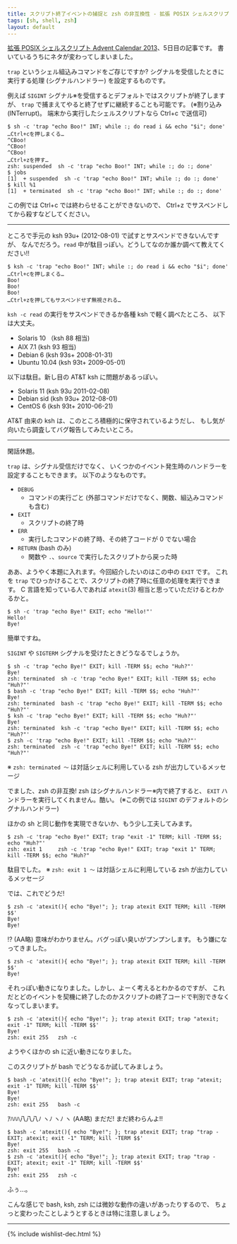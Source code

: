 ```yaml
---
title: スクリプト終了イベントの捕捉と zsh の非互換性 - 拡張 POSIX シェルスクリプト Advent Calendar 2013
tags: [sh, shell, zsh]
layout: default
---
```


[拡張 POSIX シェルスクリプト Advent Calendar 2013](http://www.adventar.org/calendars/212)、5日目の記事です。
書いているうちにネタが変わってしまいました。

`trap` というシェル組込みコマンドをご存じですか?
シグナルを受信したときに実行する処理 (シグナルハンドラー) を設定するものです。

例えば `SIGINT` シグナル※を受信するとデフォルトではスクリプトが終了しますが、
`trap` で捕まえてやると終了せずに継続することも可能です。
(※割り込み (INTerrupt)。 端末から実行したシェルスクリプトなら Ctrl+c で送信可)

``` console
$ sh -c 'trap "echo Boo!" INT; while :; do read i && echo "$i"; done'
…Ctrl+cを押しまくる…
^CBoo!
^CBoo!
^CBoo!
…Ctrl+zを押す…
zsh: suspended  sh -c 'trap "echo Boo!" INT; while :; do :; done'
$ jobs
[1]  + suspended  sh -c 'trap "echo Boo!" INT; while :; do :; done'
$ kill %1
[1]  + terminated  sh -c 'trap "echo Boo!" INT; while :; do :; done'
```

この例では Ctrl+c では終わらせることができないので、
Ctrl+z でサスペンドしてから殺すなどしてください。

* * *

ところで手元の ksh 93u+ (2012-08-01) で試すとサスペンドできないんですが、
なんでだろう。`read` 中が駄目っぽい。どうしてなのか誰か調べて教えてください!!

``` console
$ ksh -c 'trap "echo Boo!" INT; while :; do read i && echo "$i"; done'
…Ctrl+cを押しまくる…
Boo!
Boo!
Boo!
…Ctrl+zを押してもサスペンドせず無視される…
```

`ksh -c read` の実行をサスペンドできるか各種 ksh で軽く調べたところ、
以下は大丈夫。

  * Solaris 10 （ksh 88 相当)
  * AIX 7.1 (ksh 93 相当)
  * Debian 6 (ksh 93s+ 2008-01-31)
  * Ubuntu 10.04 (ksh 93t+ 2009-05-01)

以下は駄目。新し目の AT&T ksh に問題があるっぽい。

  * Solaris 11 (ksh 93u 2011-02-08)
  * Debian sid (ksh 93u+ 2012-08-01)
  * CentOS 6 (ksh 93t+ 2010-06-21)

AT&T 由来の ksh は、このところ積極的に保守されているようだし、
もし気が向いたら調査してバグ報告してみたいところ。

* * *

閑話休題。

`trap` は、シグナル受信だけでなく、
いくつかのイベント発生時のハンドラーを設定することもできます。
以下のようなものです。

  * `DEBUG`
    * コマンドの実行ごと (外部コマンドだけでなく、関数、組込みコマンドも含む)
  * `EXIT`
    * スクリプトの終了時
  * `ERR`
    * 実行したコマンドの終了時、その終了コードが 0 でない場合
  * `RETURN` (bash のみ)
    * 関数や `.`、`source` で実行したスクリプトから戻った時

ああ、ようやく本題に入れます。今回紹介したいのはこの中の `EXIT` です。
これを `trap` でひっかけることで、スクリプトの終了時に任意の処理を実行できます。
C 言語を知っている人であれば `atexit`(3) 相当と思っていただけるとわかるかと。

``` console
$ sh -c 'trap "echo Bye!" EXIT; echo "Hello!"'
Hello!
Bye!
```

簡単ですね。

`SIGINT` や `SIGTERM` シグナルを受けたときどうなるでしょうか。

``` console
$ sh -c 'trap "echo Bye!" EXIT; kill -TERM $$; echo "Huh?"'
Bye!
zsh: terminated  sh -c 'trap "echo Bye!" EXIT; kill -TERM $$; echo "Huh?"'
$ bash -c 'trap "echo Bye!" EXIT; kill -TERM $$; echo "Huh?"'
Bye!
zsh: terminated  bash -c 'trap "echo Bye!" EXIT; kill -TERM $$; echo "Huh?"'
$ ksh -c 'trap "echo Bye!" EXIT; kill -TERM $$; echo "Huh?"'
Bye!
zsh: terminated  ksh -c 'trap "echo Bye!" EXIT; kill -TERM $$; echo "Huh?"'
$ zsh -c 'trap "echo Bye!" EXIT; kill -TERM $$; echo "Huh?"'
zsh: terminated  zsh -c 'trap "echo Bye!" EXIT; kill -TERM $$; echo "Huh?"'
```

※ `zsh: terminated 〜` は対話シェルに利用している zsh が出力しているメッセージ

でました、zsh の非互換! zsh はシグナルハンドラー※内で終了すると、
`EXIT` ハンドラーを実行してくれません。酷い。
(※この例では `SIGINT` のデフォルトのシグナルハンドラー)

ほかの sh と同じ動作を実現できないか、もう少し工夫してみます。

``` console
$ zsh -c 'trap "echo Bye!" EXIT; trap "exit -1" TERM; kill -TERM $$; echo "Huh?"'
zsh: exit 1     zsh -c 'trap "echo Bye!" EXIT; trap "exit 1" TERM; kill -TERM $$; echo "Huh?"
```

駄目でした。
※ `zsh: exit 1 〜` は対話シェルに利用している zsh が出力しているメッセージ

では、これでどうだ!

``` console
$ zsh -c 'atexit(){ echo "Bye!"; }; trap atexit EXIT TERM; kill -TERM $$'
Bye!
Bye!
```

!? (AA略)
意味がわかりません。バグっぽい臭いがプンプンします。
もう嫌になってきました。

``` console
$ zsh -c 'atexit(){ echo "Bye!"; }; trap atexit EXIT TERM; kill -TERM $$'
Bye!
```

それっぽい動きになりました。しかし、よーく考えるとわかるのですが、
これだとどのイベントを契機に終了したのかスクリプトの終了コードで判別できなくなってしまいます。

``` console
$ zsh -c 'atexit(){ echo "Bye!"; }; trap atexit EXIT; trap "atexit; exit -1" TERM; kill -TERM $$'
Bye!
zsh: exit 255   zsh -c
```

ようやくほかの sh に近い動きになりました。

このスクリプトが bash でどうなるか試してみましょう。

``` console
$ bash -c 'atexit(){ echo "Bye!"; }; trap atexit EXIT; trap "atexit; exit -1" TERM; kill -TERM $$'
Bye!
Bye!
zsh: exit 255   bash -c
```

ｱﾊﾊﾊ八八八ﾉ ヽﾉ ヽﾉ ヽ  (AA略)
まだだ! まだ終わらんよ!!

``` console
$ bash -c 'atexit(){ echo "Bye!"; }; trap atexit EXIT; trap "trap - EXIT; atexit; exit -1" TERM; kill -TERM $$'
Bye!
zsh: exit 255   bash -c
$ zsh -c 'atexit(){ echo "Bye!"; }; trap atexit EXIT; trap "trap - EXIT; atexit; exit -1" TERM; kill -TERM $$'
Bye!
zsh: exit 255   zsh -c
```

ふぅ…。

こんな感じで bash, ksh, zsh には微妙な動作の違いがあったりするので、
ちょっと変わったことしようとするときは特に注意しましょう。

* * *

{% include wishlist-dec.html %}

